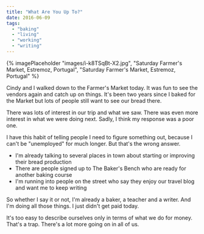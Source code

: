 ```yaml
---
title: "What Are You Up To?"
date: 2016-06-09
tags:
  - "baking"
  - "living"
  - "working"
  - "writing"
---
```


{% imagePlaceholder "images/i-k8TSqBt-X2.jpg", "Saturday Farmer's Market, Estremoz, Portugal", "Saturday Farmer's Market, Estremoz, Portugal" %}

Cindy and I walked down to the Farmer's Market today. It was fun to see the vendors again and catch up on things. It's been two years since I baked for the Market but lots of people still want to see our bread there.

There was lots of interest in our trip and what we saw. There was even more interest in what we were doing next. Sadly, I think my response was a poor one.

I have this habit of telling people I need to figure something out, because I can't be "unemployed" for much longer. But that's the wrong answer.

- I'm already talking to several places in town about starting or improving their bread production
- There are people signed up to The Baker's Bench who are ready for another baking course
- I'm running into people on the street who say they enjoy our travel blog and want me to keep writing

So whether I say it or not, I'm already a baker, a teacher and a writer. And I'm doing all those things. I just didn't get paid today.

It's too easy to describe ourselves only in terms of what we do for money. That's a trap. There's a lot more going on in all of us.
